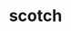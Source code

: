 ---
title: "scotch"
layout: cache
categories: [package, v0.18.1]
meta: {"versions": ["7.0.1"], "compilers": ["gcc@=7.3.1"], "oss": ["amzn2"], "platforms": ["linux"], "targets": ["aarch64", "graviton2", "x86_64_v3", "x86_64_v4"], "stacks": ["aws-isc", "aws-isc-aarch64", "root"], "num_specs": 4, "num_specs_by_stack": {"aws-isc": 2, "root": 4, "aws-isc-aarch64": 2}}
spec_details: [{"hash": "nrv2mc7fy6qaprzqdpj6cihygm6wydex", "compiler": "gcc@=7.3.1", "versions": ["7.0.1"], "os": "amzn2", "platform": "linux", "target": "x86_64_v3", "variants": ["build_type=RelWithDebInfo", "+compression", "~esmumps", "~int64", "~ipo", "~metis", "+mpi", "+shared"], "stacks": ["aws-isc", "root"], "size": "-", "tarball": "https://binaries.spack.io/releases/v0.18.1/build_cache/linux-amzn2-x86_64_v3/gcc-7.3.1/scotch-7.0.1/linux-amzn2-x86_64_v3-gcc-7.3.1-scotch-7.0.1-nrv2mc7fy6qaprzqdpj6cihygm6wydex.spack"}, {"hash": "i2uwqeakvgd2jywldfjxjuqlsa3a2ks3", "compiler": "gcc@=7.3.1", "versions": ["7.0.1"], "os": "amzn2", "platform": "linux", "target": "aarch64", "variants": ["build_type=RelWithDebInfo", "+compression", "~esmumps", "~int64", "~ipo", "~metis", "+mpi", "+shared"], "stacks": ["root", "aws-isc-aarch64"], "size": "-", "tarball": "https://binaries.spack.io/releases/v0.18.1/build_cache/linux-amzn2-aarch64/gcc-7.3.1/scotch-7.0.1/linux-amzn2-aarch64-gcc-7.3.1-scotch-7.0.1-i2uwqeakvgd2jywldfjxjuqlsa3a2ks3.spack"}, {"hash": "wmcwtskjv2desviai4snahsoc3le4k2q", "compiler": "gcc@=7.3.1", "versions": ["7.0.1"], "os": "amzn2", "platform": "linux", "target": "x86_64_v4", "variants": ["build_type=RelWithDebInfo", "+compression", "~esmumps", "~int64", "~ipo", "~metis", "+mpi", "+shared"], "stacks": ["aws-isc", "root"], "size": "-", "tarball": "https://binaries.spack.io/releases/v0.18.1/build_cache/linux-amzn2-x86_64_v4/gcc-7.3.1/scotch-7.0.1/linux-amzn2-x86_64_v4-gcc-7.3.1-scotch-7.0.1-wmcwtskjv2desviai4snahsoc3le4k2q.spack"}, {"hash": "ubcl22okiim7nypvv5tkrygpb5icmois", "compiler": "gcc@=7.3.1", "versions": ["7.0.1"], "os": "amzn2", "platform": "linux", "target": "graviton2", "variants": ["build_type=RelWithDebInfo", "+compression", "~esmumps", "~int64", "~ipo", "~metis", "+mpi", "+shared"], "stacks": ["root", "aws-isc-aarch64"], "size": "-", "tarball": "https://binaries.spack.io/releases/v0.18.1/build_cache/linux-amzn2-graviton2/gcc-7.3.1/scotch-7.0.1/linux-amzn2-graviton2-gcc-7.3.1-scotch-7.0.1-ubcl22okiim7nypvv5tkrygpb5icmois.spack"}]
---
